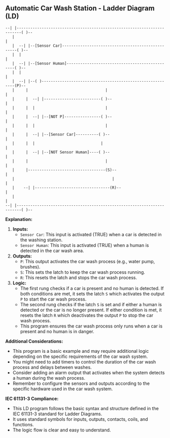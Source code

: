 ## Automatic Car Wash Station - Ladder Diagram (LD)

```
--| |------------------------------------------------------------------------( )--
   |                                                                         |
   |  --| |--[Sensor Car]--------------------------------------------------( )--
   |  |                                                                     |
   |  --| |--[Sensor Human]-----------------------------------------------( )--
   |  |                                                                     |
   |  --| |--( )----------------------------------------------------------(P)--
   |     |                                  |                             |
   |     |  --| |-------------------------( )--                           |
   |     |  |                               |                             |
   |     |  --| |--[NOT P]----------------( )--                           |
   |     |  |                               |                             | 
   |     |  --| |--[Sensor Car]----------( )--                           |
   |     |  |                             |                             |
   |     |  --| |--[NOT Sensor Human]----( )--                           |
   |     |                                  |                             |
   |     |----------------------------------(S)--                           |
   |                                           |                             |
   |    --| |---------------------------------(R)--                           |
   |                                                                         |
--| |------------------------------------------------------------------------( )--
```

**Explanation:**

1. **Inputs:**
    * `Sensor Car`: This input is activated (TRUE) when a car is detected in the washing station.
    * `Sensor Human`: This input is activated (TRUE) when a human is detected in the car wash area.
2. **Outputs:**
    * `P`: This output activates the car wash process (e.g., water pump, brushes).
    * `S`: This sets the latch to keep the car wash process running.
    * `R`: This resets the latch and stops the car wash process.
3. **Logic:**
    * The first rung checks if a car is present and no human is detected. If both conditions are met, it sets the latch `S` which activates the output `P` to start the car wash process.
    * The second rung checks if the latch `S` is set and if either a human is detected or the car is no longer present. If either condition is met, it resets the latch `R` which deactivates the output `P` to stop the car wash process.
    * This program ensures the car wash process only runs when a car is present and no human is in danger.

**Additional Considerations:**

* This program is a basic example and may require additional logic depending on the specific requirements of the car wash system. 
* You might need to add timers to control the duration of the car wash process and delays between washes. 
* Consider adding an alarm output that activates when the system detects a human during the wash process. 
* Remember to configure the sensors and outputs according to the specific hardware used in the car wash system.

**IEC 61131-3 Compliance:**

* This LD program follows the basic syntax and structure defined in the IEC 61131-3 standard for Ladder Diagrams. 
* It uses standard symbols for inputs, outputs, contacts, coils, and functions. 
* The logic flow is clear and easy to understand. 
